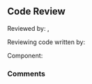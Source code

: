 ## Code Review

Reviewed by: <Anbo Wu>, <u7706346>

Reviewing code written by: <Kechun Ma> <u7721335>

Component: <the component being reviewed>

### Comments 

<write your comments here>


